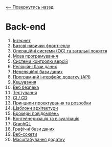 [<-- Повернутись назад](../../README.md)
# Back-end
1. [Інтернет](../global/internet.md)
2. [Базові навички фронт-енду]()
3. [Операційні системи (ОС) та загальні поняття]()
4. [Мова програмування]()
5. [Системи контролю версій]()
6. [Реляційні бази даних]()
7. [Нереляційні бази даних]()
8. [Програмний інтерфейс додатку (API)]()
9. [Кешування]()
10. [Веб безпека]()
11. [Тестування]()
12. [CI / CD]()
13. [Принципи проектування та розробки]()
14. [Шаблони архітектури]()
15. [Брокери повідомлень]()
16. [Контейнеризація та візуалізація]()
17. [GraphQL]()
18. [Графічні бази даних]()
19. [Веб-сокети]()
20. [Масштабування додатку]()
